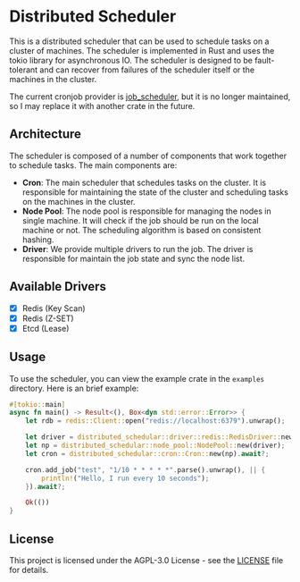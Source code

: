 # Distributed Scheduler

This is a distributed scheduler that can be used to schedule tasks on a cluster of machines. The scheduler is
implemented in Rust and uses the tokio library for asynchronous IO. The scheduler is designed to be fault-tolerant
and can recover from failures of the scheduler itself or the machines in the cluster.

The current cronjob provider is [job_scheduler](https://github.com/lholden/job_scheduler), but it is no longer
maintained, so I may replace it with another crate in the future.

## Architecture

The scheduler is composed of a number of components that work together to schedule tasks. The main components are:

- **Cron**: The main scheduler that schedules tasks on the cluster. It is responsible for maintaining the state of the
  cluster and scheduling tasks on the machines in the cluster.
- **Node Pool**: The node pool is responsible for managing the nodes in single machine. It will check if the job should
  be run on the local machine or not. The scheduling algorithm is based on consistent hashing.
- **Driver**: We provide multiple drivers to run the job. The driver is responsible for maintain the job state and sync
  the node list.

## Available Drivers

- [x] Redis (Key Scan)
- [x] Redis (Z-SET)
- [x] Etcd (Lease)

## Usage

To use the scheduler, you can view the example crate in the `examples` directory. Here is an brief example:

```rust
#[tokio::main]
async fn main() -> Result<(), Box<dyn std::error::Error>> {
    let rdb = redis::Client::open("redis://localhost:6379").unwrap();

    let driver = distributed_schedular::driver::redis::RedisDriver::new(rdb).await?;
    let np = distributed_schedular::node_pool::NodePool::new(driver);
    let cron = distributed_schedular::cron::Cron::new(np).await?;

    cron.add_job("test", "1/10 * * * * *".parse().unwrap(), || {
        println!("Hello, I run every 10 seconds");
    }).await?;

    Ok(())
}
```

## License

This project is licensed under the AGPL-3.0 License - see the [LICENSE](LICENSE) file for details.
